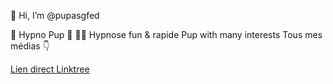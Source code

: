 👋 Hi, I’m @pupasgfed


🔞 Hypno Pup 🐾
😵‍💫 Hypnose fun & rapide
Pup with many interests
Tous mes médias 👇


[Lien direct Linktree](https://linktr.ee/pupasgfed)
